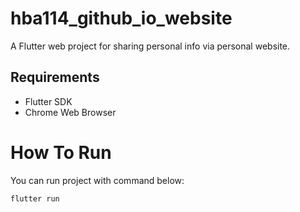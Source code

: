 # hba114_github_io_website

A Flutter web project for sharing personal info via personal website.

## Requirements
- Flutter SDK
- Chrome Web Browser

# How To Run
 You can run project with command below:
 ```
 flutter run
 ```
 
